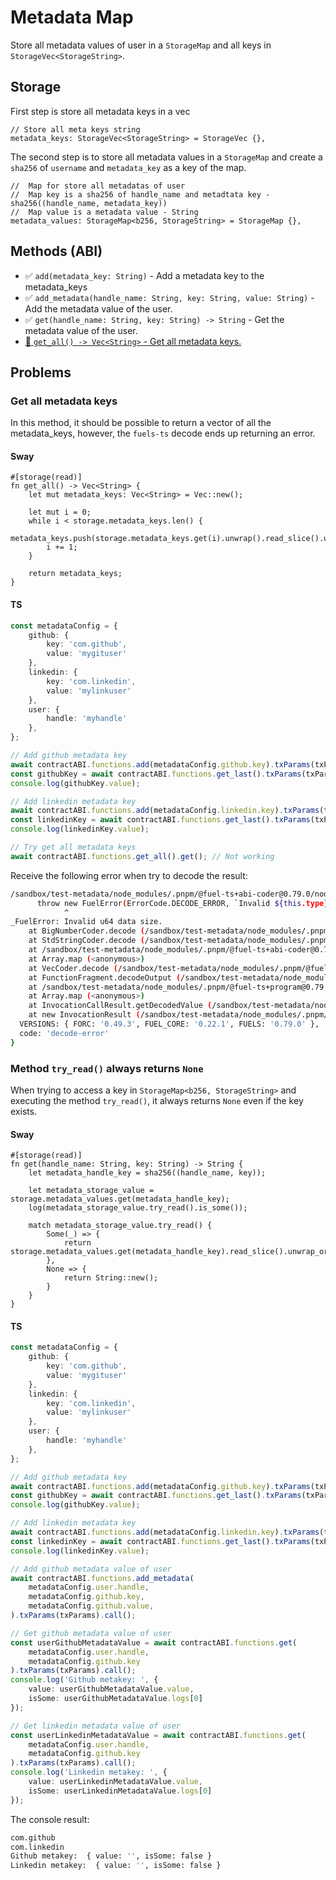 # Metadata Map
Store all metadata values of user in a `StorageMap` and all keys in `StorageVec<StorageString>`.

## Storage
First step is store all metadata keys in a vec
```sway
// Store all meta keys string
metadata_keys: StorageVec<StorageString> = StorageVec {}, 
```

The second step is to store all metadata values in a `StorageMap` and create a `sha256` of `username` and `metadata_key` 
as a key of the map.   
```sway
//  Map for store all metadatas of user
//  Map key is a sha256 of handle_name and metadtata key - sha256((handle_name, metadata_key))
//  Map value is a metadata value - String
metadata_values: StorageMap<b256, StorageString> = StorageMap {},
```

## Methods (ABI)
- ✅ `add(metadata_key: String)` - Add a metadata key to the metadata_keys
- ✅ `add_metadata(handle_name: String, key: String, value: String)` - Add the metadata value of the user.
- ✅ `get(handle_name: String, key: String) -> String` - Get the metadata value of the user.
- [🚫 `get_all() -> Vec<String>` - Get all metadata keys.](#get-all-metadata-keys)

## Problems

### Get all metadata keys
In this method, it should be possible to return a vector of all the metadata_keys, however, the `fuels-ts` decode ends 
up returning an error.

#### Sway
```sway
#[storage(read)]
fn get_all() -> Vec<String> {
    let mut metadata_keys: Vec<String> = Vec::new();

    let mut i = 0;
    while i < storage.metadata_keys.len() {
        metadata_keys.push(storage.metadata_keys.get(i).unwrap().read_slice().unwrap());
        i += 1;
    }

    return metadata_keys;
}
```

#### TS
```ts
const metadataConfig = {
    github: {
        key: 'com.github',
        value: 'mygituser'
    },
    linkedin: {
        key: 'com.linkedin',
        value: 'mylinkuser'
    },
    user: {
        handle: 'myhandle'
    },
};

// Add github metadata key
await contractABI.functions.add(metadataConfig.github.key).txParams(txParams).call();
const githubKey = await contractABI.functions.get_last().txParams(txParams).call();
console.log(githubKey.value);

// Add linkedin metadata key
await contractABI.functions.add(metadataConfig.linkedin.key).txParams(txParams).call();
const linkedinKey = await contractABI.functions.get_last().txParams(txParams).call();
console.log(linkedinKey.value);

// Try get all metadata keys
await contractABI.functions.get_all().get(); // Not working
```

Receive the following error when try to decode the result:
```bash
/sandbox/test-metadata/node_modules/.pnpm/@fuel-ts+abi-coder@0.79.0/node_modules/@fuel-ts/abi-coder/src/encoding/coders/v0/BigNumberCoder.ts:33
      throw new FuelError(ErrorCode.DECODE_ERROR, `Invalid ${this.type} data size.`);
            ^
_FuelError: Invalid u64 data size.
    at BigNumberCoder.decode (/sandbox/test-metadata/node_modules/.pnpm/@fuel-ts+abi-coder@0.79.0/node_modules/@fuel-ts/abi-coder/src/encoding/coders/v0/BigNumberCoder.ts:33:13)
    at StdStringCoder.decode (/sandbox/test-metadata/node_modules/.pnpm/@fuel-ts+abi-coder@0.79.0/node_modules/@fuel-ts/abi-coder/src/encoding/coders/v0/StdStringCoder.ts:59:56)
    at /sandbox/test-metadata/node_modules/.pnpm/@fuel-ts+abi-coder@0.79.0/node_modules/@fuel-ts/abi-coder/src/encoding/coders/v0/VecCoder.ts:67:31
    at Array.map (<anonymous>)
    at VecCoder.decode (/sandbox/test-metadata/node_modules/.pnpm/@fuel-ts+abi-coder@0.79.0/node_modules/@fuel-ts/abi-coder/src/encoding/coders/v0/VecCoder.ts:66:62)
    at FunctionFragment.decodeOutput (/sandbox/test-metadata/node_modules/.pnpm/@fuel-ts+abi-coder@0.79.0/node_modules/@fuel-ts/abi-coder/src/FunctionFragment.ts:211:18)
    at /sandbox/test-metadata/node_modules/.pnpm/@fuel-ts+program@0.79.0_dexie@4.0.4/node_modules/@fuel-ts/program/src/functions/invocation-results.ts:108:19
    at Array.map (<anonymous>)
    at InvocationCallResult.getDecodedValue (/sandbox/test-metadata/node_modules/.pnpm/@fuel-ts+program@0.79.0_dexie@4.0.4/node_modules/@fuel-ts/program/src/functions/invocation-results.ts:106:41)
    at new InvocationResult (/sandbox/test-metadata/node_modules/.pnpm/@fuel-ts+program@0.79.0_dexie@4.0.4/node_modules/@fuel-ts/program/src/functions/invocation-results.ts:60:23) {
  VERSIONS: { FORC: '0.49.3', FUEL_CORE: '0.22.1', FUELS: '0.79.0' },
  code: 'decode-error'
}
```

### Method `try_read()` always returns `None`
When trying to access a key in `StorageMap<b256, StorageString>` and executing the method `try_read()`, it always returns 
`None` even if the key exists.

#### Sway
```sway 
#[storage(read)]
fn get(handle_name: String, key: String) -> String {
    let metadata_handle_key = sha256((handle_name, key));

    let metadata_storage_value = storage.metadata_values.get(metadata_handle_key);
    log(metadata_storage_value.try_read().is_some());
    
    match metadata_storage_value.try_read() {
        Some(_) => {
            return storage.metadata_values.get(metadata_handle_key).read_slice().unwrap_or(String::new());
        },
        None => {
            return String::new();
        }
    }
}
```


#### TS
```ts
const metadataConfig = {
    github: {
        key: 'com.github',
        value: 'mygituser'
    },
    linkedin: {
        key: 'com.linkedin',
        value: 'mylinkuser'
    },
    user: {
        handle: 'myhandle'
    },
};

// Add github metadata key
await contractABI.functions.add(metadataConfig.github.key).txParams(txParams).call();
const githubKey = await contractABI.functions.get_last().txParams(txParams).call();
console.log(githubKey.value);

// Add linkedin metadata key
await contractABI.functions.add(metadataConfig.linkedin.key).txParams(txParams).call();
const linkedinKey = await contractABI.functions.get_last().txParams(txParams).call();
console.log(linkedinKey.value);

// Add github metadata value of user
await contractABI.functions.add_metadata(
    metadataConfig.user.handle,
    metadataConfig.github.key,
    metadataConfig.github.value,
).txParams(txParams).call();

// Get github metadata value of user
const userGithubMetadataValue = await contractABI.functions.get(
    metadataConfig.user.handle,
    metadataConfig.github.key
).txParams(txParams).call();
console.log('Github metakey: ', {
    value: userGithubMetadataValue.value,
    isSome: userGithubMetadataValue.logs[0]
});

// Get linkedin metadata value of user
const userLinkedinMetadataValue = await contractABI.functions.get(
    metadataConfig.user.handle,
    metadataConfig.github.key
).txParams(txParams).call();
console.log('Linkedin metakey: ', {
    value: userLinkedinMetadataValue.value,
    isSome: userLinkedinMetadataValue.logs[0]
});
```

The console result: 
```bash
com.github
com.linkedin
Github metakey:  { value: '', isSome: false }
Linkedin metakey:  { value: '', isSome: false }
```